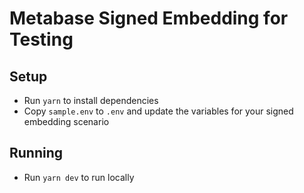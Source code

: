 # Metabase Signed Embedding for Testing

## Setup

- Run `yarn` to install dependencies
- Copy `sample.env` to `.env` and update the variables for your signed embedding scenario

## Running

- Run `yarn dev` to run locally
